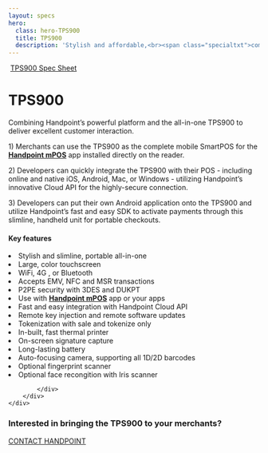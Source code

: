```yaml
---
layout: specs
hero: 
  class: hero-TPS900
  title: TPS900
  description: 'Stylish and affordable,<br><span class="specialtxt">complete payment solution</span> <br>for POS<br><br>'
---
```


<div class="section section-internal">
	<div class="container">
		<div class="row">
			<div class="col-md-3 col-sm-4 section-internal-left">
				<img src="https://handpoint.imgix.net/Website%20refresh%20photos/product-images/TPS900_zoom.png?w=250&trim=auto" class="img-responsive" alt=""/>
				<a class="btn btn-default bt-custom-out" href="https://handpoint.imgix.net/Website%20refresh%20photos/spec-sheets/SpecSheets_TPS900.pdf" role="button">TPS900 Spec Sheet</a>
			</div>
			<div class="col-md-8 col-sm-8">
				<h1>TPS900</h1>
				<p>Combining Handpoint’s powerful platform and the all-in-one TPS900 to deliver excellent customer interaction.</p>
				<p>1) Merchants can use the TPS900 as the complete mobile SmartPOS for the <b><a href="/specs/mpos">Handpoint mPOS</a></b> app installed directly on the reader.</p>
				<p>2) Developers can quickly integrate the TPS900 with their POS - including online and native iOS, Android, Mac, or Windows -  utilizing Handpoint’s innovative Cloud API for the highly-secure connection.</p>
				<p>3) Developers can put their own Android application onto the TPS900 and utilize Handpoint’s fast and easy SDK to activate payments through this slimline, handheld unit for portable checkouts.</p>
				<h4>Key features</h4>
				<li>Stylish and slimline, portable all-in-one</li>
				<li>Large, color touchscreen</li>
				<li>WiFi, 4G , or Bluetooth</li>
				<li>Accepts EMV, NFC and MSR transactions</li>
				<li>P2PE security with 3DES and DUKPT</li>
				<li>Use with <b><a href="/specs/mpos">Handpoint mPOS</a></b> app or your apps</li>
				<li>Fast and easy integration with Handpoint Cloud API</li>
				<li>Remote key injection and remote software updates</li>
				<li>Tokenization with sale and tokenize only</li>
				<li>In-built, fast thermal printer</li>
				<li>On-screen signature capture</li>
				<li>Long-lasting battery</li>
                                <li>Auto-focusing camera, supporting all 1D/2D barcodes</li>
                                <li>Optional fingerprint scanner</li>
				<li>Optional face recongition with Iris scanner</li>
				
				
			</div>
		</div>
	</div>
</div>
<!-- END main content -->
	
<div class="section section-form">
	<div class="container">
		<h3>Interested in bringing the TPS900 to your merchants?</h3>
		<a class="btn btn-default bt-custom-out-wh" href="#" role="button">CONTACT HANDPOINT</a>
	</div>	
</div>
